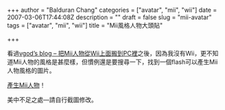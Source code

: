 +++
author = "Balduran Chang"
categories = ["avatar", "mii", "wii"]
date = 2007-03-06T17:44:08Z
description = ""
draft = false
slug = "mii-avatar"
tags = ["avatar", "mii", "wii"]
title = "Mii風格人物大頭貼"

+++


看過[vgod’s blog – 把Mii人物從Wii上面搬到PC裡](http://blog.vgod.tw/2007/03/06/%e6%8a%8amii%e4%ba%ba%e7%89%a9%e5%be%9ewii%e4%b8%8a%e9%9d%a2%e6%90%ac%e5%88%b0pc%e8%a3%a1/ "vgod’s blog � 把Mii人物從Wii上面搬到PC裡")之後，因為我沒有Wii，更不知道Mii人物的風格是甚麼樣，但慣例還是要搜尋一下，找到一個flash可以產生Mii人物風格的圖片。

[產生Mii人物](http://www.wiihacks.com/mii/mii.swf "mii.swf (application/x-shockwave-flash 物件)")！

美中不足之處—請自行截圖修改。

